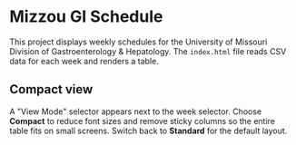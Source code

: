 # Mizzou GI Schedule

This project displays weekly schedules for the University of Missouri Division of Gastroenterology & Hepatology. The `index.html` file reads CSV data for each week and renders a table.

## Compact view

A "View Mode" selector appears next to the week selector. Choose **Compact** to reduce font sizes and remove sticky columns so the entire table fits on small screens. Switch back to **Standard** for the default layout.


